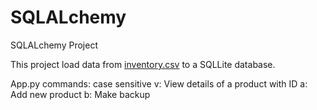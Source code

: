 # SQLALchemy
 SQLALchemy Project

 This project load data from [inventory.csv](store-inventory/inventory.csv) to a SQLLite database.
 
 App.py commands:
 case sensitive
 v: View details of a product with ID
 a: Add new product
 b: Make backup